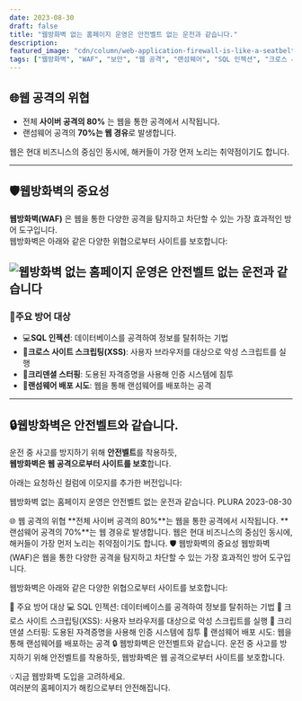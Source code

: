 ```yaml
---
date: 2023-08-30
draft: false
title: "웹방화벽 없는 홈페이지 운영은 안전벨트 없는 운전과 같습니다."
description: 
featured_image: "cdn/column/web-application-firewall-is-like-a-seatbelt-ko.png"
tags: ["웹방화벽", "WAF", "보안", "웹 공격", "랜섬웨어", "SQL 인젝션", "크로스 사이트 스크립팅"]
---
```


## 🌐웹 공격의 위협

- 전체 **사이버 공격의 80%** 는 웹을 통한 공격에서 시작됩니다.  
- 랜섬웨어 공격의 **70%는 웹 경유**로 발생합니다.

웹은 현대 비즈니스의 중심인 동시에, 해커들이 가장 먼저 노리는 취약점이기도 합니다.
<!--more-->
---

## 🛡️웹방화벽의 중요성

**웹방화벽(WAF)** 은 웹을 통한 다양한 공격을 탐지하고 차단할 수 있는 가장 효과적인 방어 도구입니다.  
웹방화벽은 아래와 같은 다양한 위협으로부터 사이트를 보호합니다:

![웹방화벽 없는 홈페이지 운영은 안전벨트 없는 운전과 같습니다](https://blog.plura.io/cdn/column/web-application-firewall-is-like-a-seatbelt-ko.png)
---

### 🎯주요 방어 대상
- 💻**SQL 인젝션**: 데이터베이스를 공격하여 정보를 탈취하는 기법  
- 📜**크로스 사이트 스크립팅(XSS)**: 사용자 브라우저를 대상으로 악성 스크립트를 실행  
- 🔑**크리덴셜 스터핑**: 도용된 자격증명을 사용해 인증 시스템에 침투  
- 🎥**랜섬웨어 배포 시도**: 웹을 통해 랜섬웨어를 배포하는 공격  

---

## 🔒웹방화벽은 안전벨트와 같습니다.

운전 중 사고를 방지하기 위해 **안전벨트**를 착용하듯,  
**웹방화벽은 웹 공격으로부터 사이트를 보호**합니다.  


아래는 요청하신 컬럼에 이모지를 추가한 버전입니다:

웹방화벽 없는 홈페이지 운영은 안전벨트 없는 운전과 같습니다.
PLURA 2023-08-30

🌐 웹 공격의 위협
**전체 사이버 공격의 80%**는 웹을 통한 공격에서 시작됩니다.
**랜섬웨어 공격의 70%**는 웹 경유로 발생합니다.
웹은 현대 비즈니스의 중심인 동시에, 해커들이 가장 먼저 노리는 취약점이기도 합니다.
🛡️ 웹방화벽의 중요성
웹방화벽(WAF)은 웹을 통한 다양한 공격을 탐지하고 차단할 수 있는 가장 효과적인 방어 도구입니다.

웹방화벽은 아래와 같은 다양한 위협으로부터 사이트를 보호합니다:

🎯 주요 방어 대상
💻 SQL 인젝션: 데이터베이스를 공격하여 정보를 탈취하는 기법
📜 크로스 사이트 스크립팅(XSS): 사용자 브라우저를 대상으로 악성 스크립트를 실행
🔑 크리덴셜 스터핑: 도용된 자격증명을 사용해 인증 시스템에 침투
🎥 랜섬웨어 배포 시도: 웹을 통해 랜섬웨어를 배포하는 공격
🔒 웹방화벽은 안전벨트와 같습니다.
운전 중 사고를 방지하기 위해 안전벨트를 착용하듯,
웹방화벽은 웹 공격으로부터 사이트를 보호합니다.

💡지금 웹방화벽 도입을 고려하세요.  
여러분의 홈페이지가 해킹으로부터 안전해집니다.
